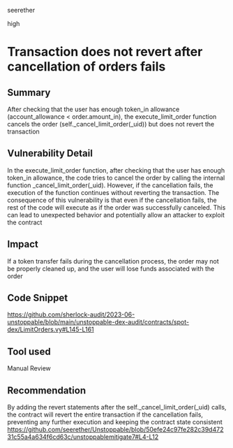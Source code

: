 seerether

high

# Transaction does not revert after cancellation of orders fails

## Summary
After checking that the user has enough token_in allowance (account_allowance < order.amount_in), the execute_limit_order function cancels the order (self._cancel_limit_order(_uid)) but does not revert the transaction
## Vulnerability Detail
In the execute_limit_order function, after checking that the user has enough token_in allowance, the code tries to cancel the order by calling the internal function _cancel_limit_order(_uid). However, if the cancellation fails, the execution of the function continues without reverting the transaction.
The consequence of this vulnerability is that even if the cancellation fails, the rest of the code will execute as if the order was successfully canceled. This can lead to unexpected behavior and potentially allow an attacker to exploit the contract
## Impact
If a token transfer fails during the cancellation process, the order may not be properly cleaned up, and the user will lose funds associated with the order
## Code Snippet
https://github.com/sherlock-audit/2023-06-unstoppable/blob/main/unstoppable-dex-audit/contracts/spot-dex/LimitOrders.vy#L145-L161
## Tool used

Manual Review

## Recommendation
By adding the revert statements after the self._cancel_limit_order(_uid) calls, the contract will revert the entire transaction if the cancellation fails, preventing any further execution and keeping the contract state consistent
https://github.com/seerether/Unstoppable/blob/50efe24c97fe282c39d47231c55a4a634f6cd63c/unstoppablemitigate7#L4-L12
